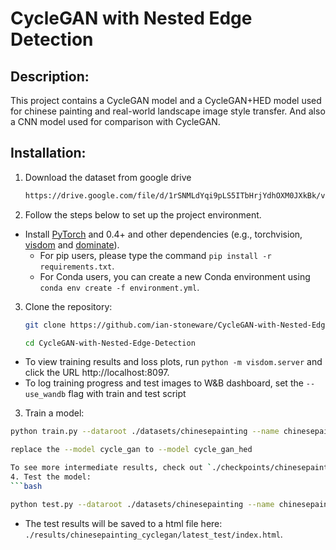 # CycleGAN with Nested Edge Detection
 
## Description:
This project contains a CycleGAN model and a CycleGAN+HED model used for chinese painting and real-world landscape image style transfer. And also a CNN model used for comparison with CycleGAN. 

## Installation:
1. Download the dataset from google drive
   ```bash
   https://drive.google.com/file/d/1rSNMLdYqi9pLS5ITbHrjYdhOXM0JXkBk/view?usp=sharing

2. Follow the steps below to set up the project environment.

- Install [PyTorch](http://pytorch.org) and 0.4+ and other dependencies (e.g., torchvision, [visdom](https://github.com/facebookresearch/visdom) and [dominate](https://github.com/Knio/dominate)).
  - For pip users, please type the command `pip install -r requirements.txt`.
  - For Conda users, you can create a new Conda environment using `conda env create -f environment.yml`.

3. Clone the repository:
   ```bash
   git clone https://github.com/ian-stoneware/CycleGAN-with-Nested-Edge-Detection.git
   
   cd CycleGAN-with-Nested-Edge-Detection

  - To view training results and loss plots, run `python -m visdom.server` and click the URL http://localhost:8097.
  - To log training progress and test images to W&B dashboard, set the `--use_wandb` flag with train and test script

3. Train a model:
  ```bash
  python train.py --dataroot ./datasets/chinesepainting --name chinesepainting_cyclegan --model cycle_gan

  replace the --model cycle_gan to --model cycle_gan_hed

  To see more intermediate results, check out `./checkpoints/chinesepainting_cyclegan/web/index.html`.
4. Test the model:
  ```bash

  python test.py --dataroot ./datasets/chinesepainting --name chinesepainting_cyclegan --model cycle_gan
  ```
  - The test results will be saved to a html file here: `./results/chinesepainting_cyclegan/latest_test/index.html`.
